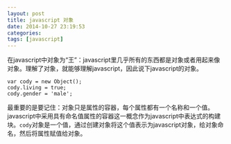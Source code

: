 ```yaml
---
layout: post
title: javascript 对象
date: 2014-10-27 23:19:53
categories: 
tags: [javascript]
---
```

在javascript中对象为“王”：javascript里几乎所有的东西都是对象或者用起来像对象。理解了对象，就能够理解javascript，因此说下javascript的对象。

	var cody = new Object();
	cody.living = true;
	cody.gender = 'male';

最重要的是要记住：对象只是属性的容器，每个属性都有一个名称和一个值。javascript中采用具有命名值属性的容器这一概念作为javascript中表达式的构建块。`cody`对象是一个值，通过创建对象将这个值表示为javascript对象，给对象命名，然后将属性赋值给对象。 